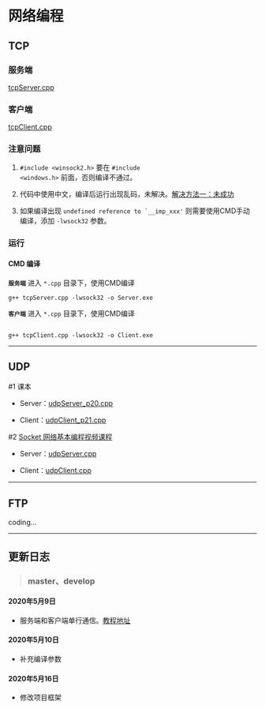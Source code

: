 <!--
 * @Date        : 2020-05-09 18:29:49
 * @LastEditors : anlzou
 * @Github      : https://github.com/anlzou
 * @LastEditTime: 2020-05-16 15:56:23
 * @LastEditTime: 2020-05-12 23:13:29
 * @FilePath    : \socket\README.md
 * @Describe    : 
 -->
# 网络编程

## TCP

### 服务端
[tcpServer.cpp](./src/tcp/tcpServer.cpp)

### 客户端
[tcpClient.cpp](./src/tcp/tcpClient.cpp)

### 注意问题
1. <code>#include <winsock2.h></code> 要在 <code>#include <windows.h></code> 前面，否则编译不通过。

2. 代码中使用中文，编译后运行出现乱码，未解决。[解决方法一：未成功](https://blog.csdn.net/ME__WE/article/details/86478291?utm_medium=distribute.pc_relevant.none-task-blog-BlogCommendFromMachineLearnPai2-4.nonecase&depth_1-utm_source=distribute.pc_relevant.none-task-blog-BlogCommendFromMachineLearnPai2-4.nonecase)

3. 如果编译出现 <code>undefined reference to `__imp_xxx'</code> 则需要使用CMD手动编译，添加 <code>-lwsock32</code> 参数。

### 运行
#### CMD 编译
**<code>服务端</code>** 进入 <code>*.cpp</code> 目录下，使用CMD编译
```
g++ tcpServer.cpp -lwsock32 -o Server.exe
```

**<code>客户端</code>** 进入 <code>*.cpp</code> 目录下，使用CMD编译
```

g++ tcpClient.cpp -lwsock32 -o Client.exe
```

------

## UDP
#1 课本 

- Server：[udpServer_p20.cpp](src/udp/udpServer_p20.cpp)

- Client：[udpClient_p21.cpp](src/udp/udpClient_p21.cpp)

#2 [Socket 网络基本编程视频课程](http://e-learning.51cto.com/course/4951)

- Server：[udpServer.cpp](src/udp/udpServer.cpp)

- Client：[udpClient.cpp](src/udp/udpClient.cpp)

------
## FTP
coding...

------
## 更新日志


>### master、develop
#### 2020年5月9日
- 服务端和客户端单行通信。[教程地址](http://e-learning.51cto.com/video/82847)

#### 2020年5月10日
- 补充编译参数

#### 2020年5月16日
- 修改项目框架